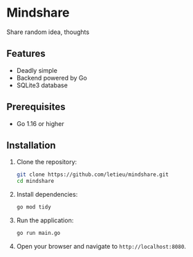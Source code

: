 # Mindshare

Share random idea, thoughts

## Features

- Deadly simple
- Backend powered by Go
- SQLite3 database

## Prerequisites

- Go 1.16 or higher

## Installation

1. Clone the repository:

    ```sh
    git clone https://github.com/letieu/mindshare.git
    cd mindshare
    ```

2. Install dependencies:

    ```sh
    go mod tidy
    ```

2. Run the application:

    ```sh
    go run main.go
    ```

3. Open your browser and navigate to `http://localhost:8080`.
